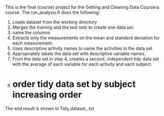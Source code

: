 This is the final (course) project for the Getting and Cleaning Data Coursera course. 
The run_analysis.R does the following:

1. Loads dataset from the working directory
2. Merges the training and the test sets to create one data set.
3. name the columns 
4. Extracts only the measurements on the mean and standard deviation for each measurement.
5. Uses descriptive activity names to name the activities in the data set
6. Appropriately labels the data set with descriptive variable names.
7. From the data set in step 4, creates a second, independent tidy data set with the average of each variable for each activity and each subject.
8. # order tidy data set by subject increasing order


The end result is shown in Tidy_dataset_.txt